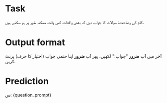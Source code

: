 # Task
کام کی وضاحت: سوالات کا جواب دیں کہ بعض واقعات کس وقت ممکنہ طور پر ہو سکتے ہیں.

# Output format
آخر میں آپ **ضرور** "جواب:" لکھیں، پھر آپ **ضرور** اپنا حتمی جواب (اختیار کا حرف) پرنٹ کریں.

# Prediction
س: {question_prompt}